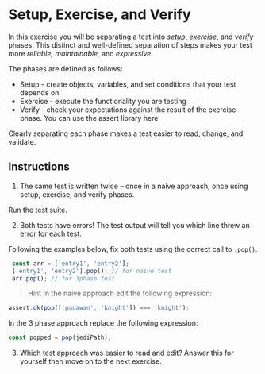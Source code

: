 # Setup, Exercise, and Verify

In this exercise you will be separating a test into *setup*, *exercise*, and *verify* phases. This distinct and well-defined separation of steps makes your test more *reliable, maintainable,* and *expressive*.

The phases are defined as follows:

- Setup - create objects, variables, and set conditions that your test depends on
- Exercise - execute the functionality you are testing
- Verify - check your expectations against the result of the exercise phase. You can use the assert library here

Clearly separating each phase makes a test easier to read, change, and validate.

## Instructions

1. The same test is written twice – once in a naive approach, once using setup, exercise, and verify phases.

Run the test suite.

2. Both tests have errors! The test output will tell you which line threw an error for each test.

Following the examples below, fix both tests using the correct call to ``.pop()``.
```javascript
 const arr = ['entry1', 'entry2'];
 ['entry1', 'entry2'].pop(); // for naive test
 arr.pop(); // for 3phase test
```

> Hint
In the naive approach edit the following expression:
```javascript
assert.ok(pop(['padawan', 'knight']) === 'knight');
```

In the 3 phase approach replace the following expression:
```javascript
const popped = pop(jediPath);
```

3. Which test approach was easier to read and edit? Answer this for yourself then move on to the next exercise.